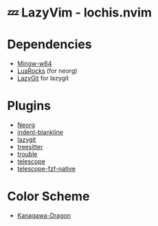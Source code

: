 # 💤 LazyVim - lochis.nvim

# Dependencies
- [Mingw-w64](https://launchpad.net/ubuntu/+source/mingw-w64)
- [LuaRocks](https://luarocks.org/) (for neorg)
- [LazyGit](https://github.com/jesseduffield/lazygit) for lazygit

# Plugins
- [Neorg](https://github.com/nvim-neorg/neorg)
- [indent-blankline](https://github.com/lukas-reineke/indent-blankline.nvim)
- [lazygit](https://github.com/jesseduffield/lazygit)
- [treesitter](https://github.com/nvim-treesitter/nvim-treesitter)
- [trouble](https://github.com/folke/trouble.nvim)
- [telescope](https://github.com/nvim-telescope/telescope.nvim)
- [telescope-fzf-native](https://github.com/nvim-telescope/telescope-fzf-native.nvim)

# Color Scheme
- [Kanagawa-Dragon](https://github.com/rebelot/kanagawa.nvim)
